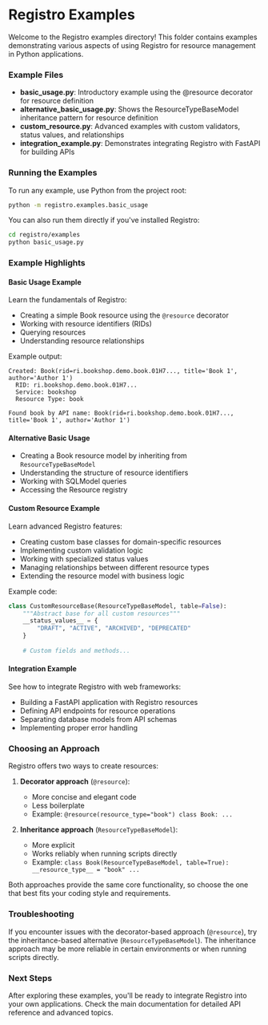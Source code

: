 # Registro Examples

Welcome to the Registro examples directory! This folder contains examples demonstrating various aspects of using Registro for resource management in Python applications.

### Example Files

- **basic_usage.py**: Introductory example using the @resource decorator for resource definition
- **alternative_basic_usage.py**: Shows the ResourceTypeBaseModel inheritance pattern for resource definition
- **custom_resource.py**: Advanced examples with custom validators, status values, and relationships
- **integration_example.py**: Demonstrates integrating Registro with FastAPI for building APIs

### Running the Examples

To run any example, use Python from the project root:

```bash
python -m registro.examples.basic_usage
```

You can also run them directly if you've installed Registro:

```bash
cd registro/examples
python basic_usage.py
```

### Example Highlights

#### Basic Usage Example

Learn the fundamentals of Registro:

- Creating a simple Book resource using the `@resource` decorator
- Working with resource identifiers (RIDs)
- Querying resources
- Understanding resource relationships

Example output:
```
Created: Book(rid=ri.bookshop.demo.book.01H7..., title='Book 1', author='Author 1')
  RID: ri.bookshop.demo.book.01H7...
  Service: bookshop
  Resource Type: book

Found book by API name: Book(rid=ri.bookshop.demo.book.01H7..., title='Book 1', author='Author 1')
```

#### Alternative Basic Usage

- Creating a Book resource model by inheriting from `ResourceTypeBaseModel`
- Understanding the structure of resource identifiers
- Working with SQLModel queries
- Accessing the Resource registry

#### Custom Resource Example

Learn advanced Registro features:

- Creating custom base classes for domain-specific resources
- Implementing custom validation logic
- Working with specialized status values
- Managing relationships between different resource types
- Extending the resource model with business logic

Example code:
```python
class CustomResourceBase(ResourceTypeBaseModel, table=False):
    """Abstract base for all custom resources"""
    __status_values__ = {
        "DRAFT", "ACTIVE", "ARCHIVED", "DEPRECATED"
    }
    
    # Custom fields and methods...
```

#### Integration Example

See how to integrate Registro with web frameworks:

- Building a FastAPI application with Registro resources
- Defining API endpoints for resource operations
- Separating database models from API schemas
- Implementing proper error handling

### Choosing an Approach

Registro offers two ways to create resources:

1. **Decorator approach** (`@resource`):
   - More concise and elegant code
   - Less boilerplate
   - Example: `@resource(resource_type="book") class Book: ...`

2. **Inheritance approach** (`ResourceTypeBaseModel`):
   - More explicit
   - Works reliably when running scripts directly
   - Example: `class Book(ResourceTypeBaseModel, table=True): __resource_type__ = "book" ...`

Both approaches provide the same core functionality, so choose the one that best fits your coding style and requirements.

### Troubleshooting

If you encounter issues with the decorator-based approach (`@resource`), try the inheritance-based alternative (`ResourceTypeBaseModel`). The inheritance approach may be more reliable in certain environments or when running scripts directly.

### Next Steps

After exploring these examples, you'll be ready to integrate Registro into your own applications. Check the main documentation for detailed API reference and advanced topics. 